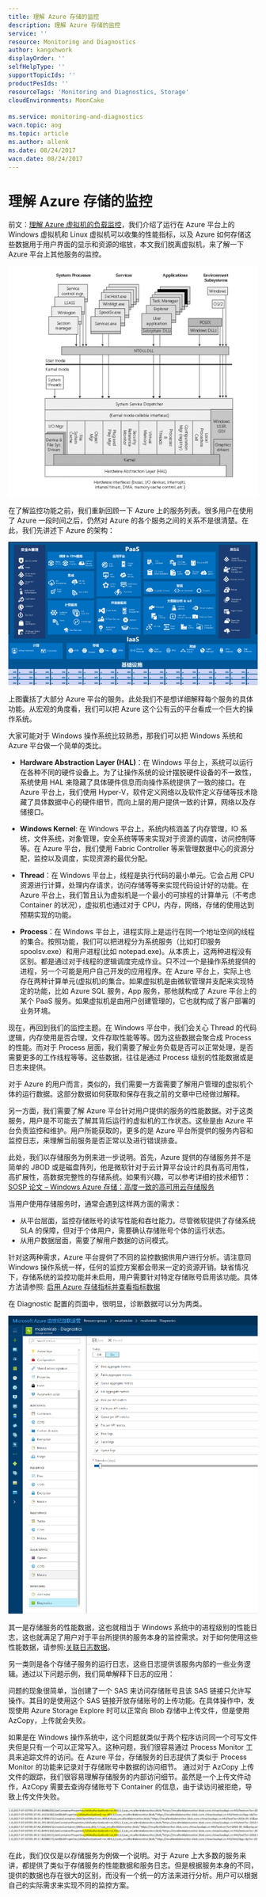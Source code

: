 ```yaml
---
title: 理解 Azure 存储的监控
description: 理解 Azure 存储的监控
service: ''
resource: Monitoring and Diagnostics
author: kangxhwork
displayOrder: ''
selfHelpType: ''
supportTopicIds: ''
productPesIds: ''
resourceTags: 'Monitoring and Diagnostics, Storage'
cloudEnvironments: MoonCake

ms.service: monitoring-and-diagnostics
wacn.topic: aog
ms.topic: article
ms.author: allenk
ms.date: 08/24/2017
wacn.date: 08/24/2017
---
```


# 理解 Azure 存储的监控

前文：[理解 Azure 虚拟机的负载监控](aog-monitoring-and-diagnostics-virtual-machines-load-monitoring-understanding)，我们介绍了运行在 Azure 平台上的 Windows 虚拟机和 Linux 虚拟机可以收集的性能指标，以及 Azure 如何存储这些数据用于用户界面的显示和资源的缩放，本文我们脱离虚拟机，来了解一下 Azure 平台上其他服务的监控。

![architecture-1](media/aog-monitoring-and-diagnostics-storage-understanding/architecture-1.png)

在了解监控功能之前，我们重新回顾一下 Azure 上的服务列表。很多用户在使用了 Azure 一段时间之后，仍然对 Azure 的各个服务之间的关系不是很清楚。在此，我们先讲述下 Azure 的架构：

![architecture-2](media/aog-monitoring-and-diagnostics-storage-understanding/architecture-2.png)

上图囊括了大部分 Azure 平台的服务。此处我们不是想详细解释每个服务的具体功能。从宏观的角度看，我们可以把 Azure 这个公有云的平台看成一个巨大的操作系统。

大家可能对于 Windows 操作系统比较熟悉，那我们可以把 Windows 系统和 Azure 平台做一个简单的类比。

- **Hardware Abstraction Layer (HAL)**：在 Windows 平台上，系统可以运行在各种不同的硬件设备上。为了让操作系统的设计摆脱硬件设备的不一致性，系统使用 HAL 来隐藏了具体硬件信息而向操作系统提供了一致的接口。在 Azure 平台上，我们使用 Hyper-V，软件定义网络以及软件定义存储等技术隐藏了具体数据中心的硬件细节，而向上层的用户提供一致的计算，网络以及存储接口。

- **Windows Kernel**: 在 Windows 平台上，系统内核涵盖了内存管理，IO 系统，文件系统，对象管理，安全系统等等来实现对于资源的调度，访问控制等等。在 Azure 平台，我们使用 Fabric Controller 等来管理数据中心的资源分配，监控以及调度，实现资源的最优分配。

- **Thread**：在 Windows 平台上，线程是执行代码的最小单元。它会占用 CPU 资源进行计算，处理内存请求，访问存储等等来实现代码设计好的功能。在 Azure 平台上，我们暂且认为虚拟机是一个最小的可排程的计算单元（不考虑 Container 的状况），虚拟机也通过对于 CPU，内存，网络，存储的使用达到预期实现的功能。

- **Process**：在 Windows 平台上，进程实际上是运行在同一个地址空间的线程的集合。按照功能，我们可以把进程分为系统服务（比如打印服务 spoolsv.exe）和用户进程(比如 notepad.exe)。从本质上，这两种进程没有区别。都是通过对于线程的逻辑调度完成作业。只不过一个是操作系统提供的进程，另一个可能是用户自己开发的应用程序。在 Azure 平台上，实际上也存在两种计算单元(虚拟机)的集合。如果虚拟机是由微软管理并支配来实现特定的功能，比如 Azure SQL 服务，App 服务，那他就构成了 Azure 平台上的某个 PaaS 服务。如果虚拟机是由用户创建管理的，它也就构成了客户部署的业务环境。

现在，再回到我们的监控主题。在 Windows 平台中，我们会关心 Thread 的代码逻辑，内存使用是否合理，文件存取性能等等。因为这些数据会聚合成 Process 的性能。而对于 Process 层面，我们需要了解业务负载是否可以正常处理，是否需要更多的工作线程等等。这些数据，往往是通过 Process 级别的性能数据或是日志来提供。

对于 Azure 的用户而言，类似的，我们需要一方面需要了解用户管理的虚拟机个体的运行数据。这部分数据如何获取和保存在我之前的文章中已经做过解释。

另一方面，我们需要了解 Azure 平台针对用户提供的服务的性能数据。对于这类服务，用户是不可能去了解其背后运行的虚拟机的工作状态。这些是由 Azure 平台负责监控和维护。用户所能获取的，更多的是 Azure 平台所提供的服务内容和监控日志，来理解当前服务是否正常以及进行错误排查。

此处，我们以存储服务为例来进一步说明。首先，Azure 提供的存储服务并不是简单的 JBOD 或是磁盘阵列，他是微软针对于云计算平台设计的具有高可用性，高扩展性，高数据完整性的存储系统。如果有兴趣，可以参考详细的技术细节：[SOSP 论文 – Windows Azure 存储：高度一致的高可用云存储服务](https://blogs.msdn.microsoft.com/windowsazurestorage/2011/11/20/sosp-paper-windows-azure-storage-a-highly-available-cloud-storage-service-with-strong-consistency/)

当用户使用存储服务时，通常会遇到这样两方面的需求：

- 从平台层面，监控存储账号的读写性能和吞吐能力。尽管微软提供了存储系统 SLA 的保障，但对于个体用户，需要确认存储账号个体的运行状态。
- 从用户数据层面，需要了解用户数据的访问模式。

针对这两种需求，Azure 平台提供了不同的监控数据供用户进行分析。请注意同 Windows 操作系统一样，任何的监控方案都会带来一定的资源开销。缺省情况下，存储系统的监控功能并未启用，用户需要针对特定存储账号启用该功能。具体方法请参照: [启用 Azure 存储指标并查看指标数据](https://docs.azure.cn/zh-cn/storage/storage-enable-and-view-metrics)

在 Diagnostic 配置的页面中，很明显，诊断数据可以分为两类。

![portal](media/aog-monitoring-and-diagnostics-storage-understanding/portal.png)

其一是存储服务的性能数据，这也就相当于 Windows 系统中的进程级别的性能日志，这也就满足了用户对于平台所提供的服务本身的监控需求。对于如何使用这些性能数据，请参照:[关联日志数据](https://docs.azure.cn/zh-cn/storage/storage-monitoring-diagnosing-troubleshooting#correlating-log-data)。

另一类则是各个存储子服务的运行日志，这些日志提供该服务内部的一些业务逻辑。通过以下问题示例，我们简单解释下日志的应用：

问题的现象很简单，当创建了一个 SAS 来访问存储账号且该 SAS 链接只允许写操作。其目的是使用这个 SAS 链接开放存储账号的上传功能。在具体操作中，发现使用 Azure Storage Explore 时可以正常向 Blob 存储中上传文件，但是使用 AzCopy，上传就会失败。

如果是在 Windows 操作系统中，这个问题就类似于两个程序访问同一个可写文件夹但是只有一个可以正常写入。这种问题，我们很容易通过 Process Monitor 工具来追踪文件的访问。在 Azure 平台，存储服务的日志提供了类似于 Process Monitor 的功能来记录对于存储账号中数据的访问细节。
通过对于 AzCopy 上传文件的跟踪，我们很容易理解存储服务的内部访问细节。虽然是一个上传文件动作，AzCopy 需要去查询存储账号下 Container 的信息，由于读访问被拒绝，导致上传文件失败。

![container](media/aog-monitoring-and-diagnostics-storage-understanding/container.png)

在此，我们仅仅是以存储服务为例做一个说明。对于 Azure 上大多数的服务来讲，都提供了类似于存储服务的性能数据和服务日志。但是根据服务本身的不同，提供的数据也存在很大的区别，而没有一个统一的方法来进行分析。用户可以根据自己的实际需求来实现不同的监控方案。